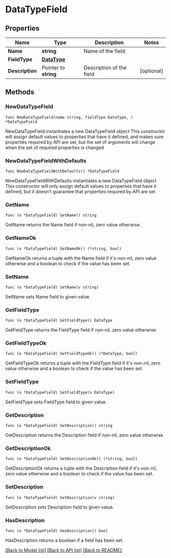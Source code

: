 # DataTypeField

## Properties

Name | Type | Description | Notes
------------ | ------------- | ------------- | -------------
**Name** | **string** | Name of the field | 
**FieldType** | [**DataType**](DataType.md) |  | 
**Description** | Pointer to **string** | Description of the field | [optional] 

## Methods

### NewDataTypeField

`func NewDataTypeField(name string, fieldType DataType, ) *DataTypeField`

NewDataTypeField instantiates a new DataTypeField object
This constructor will assign default values to properties that have it defined,
and makes sure properties required by API are set, but the set of arguments
will change when the set of required properties is changed

### NewDataTypeFieldWithDefaults

`func NewDataTypeFieldWithDefaults() *DataTypeField`

NewDataTypeFieldWithDefaults instantiates a new DataTypeField object
This constructor will only assign default values to properties that have it defined,
but it doesn't guarantee that properties required by API are set

### GetName

`func (o *DataTypeField) GetName() string`

GetName returns the Name field if non-nil, zero value otherwise.

### GetNameOk

`func (o *DataTypeField) GetNameOk() (*string, bool)`

GetNameOk returns a tuple with the Name field if it's non-nil, zero value otherwise
and a boolean to check if the value has been set.

### SetName

`func (o *DataTypeField) SetName(v string)`

SetName sets Name field to given value.


### GetFieldType

`func (o *DataTypeField) GetFieldType() DataType`

GetFieldType returns the FieldType field if non-nil, zero value otherwise.

### GetFieldTypeOk

`func (o *DataTypeField) GetFieldTypeOk() (*DataType, bool)`

GetFieldTypeOk returns a tuple with the FieldType field if it's non-nil, zero value otherwise
and a boolean to check if the value has been set.

### SetFieldType

`func (o *DataTypeField) SetFieldType(v DataType)`

SetFieldType sets FieldType field to given value.


### GetDescription

`func (o *DataTypeField) GetDescription() string`

GetDescription returns the Description field if non-nil, zero value otherwise.

### GetDescriptionOk

`func (o *DataTypeField) GetDescriptionOk() (*string, bool)`

GetDescriptionOk returns a tuple with the Description field if it's non-nil, zero value otherwise
and a boolean to check if the value has been set.

### SetDescription

`func (o *DataTypeField) SetDescription(v string)`

SetDescription sets Description field to given value.

### HasDescription

`func (o *DataTypeField) HasDescription() bool`

HasDescription returns a boolean if a field has been set.


[[Back to Model list]](../README.md#documentation-for-models) [[Back to API list]](../README.md#documentation-for-api-endpoints) [[Back to README]](../README.md)


